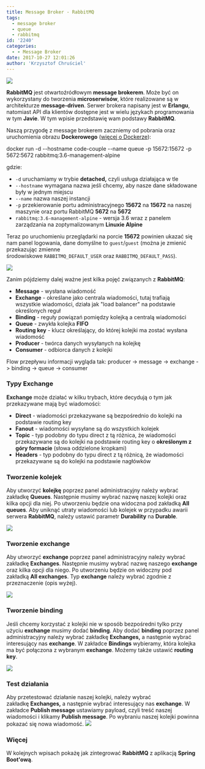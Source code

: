 ```yaml
---
title: Message Broker - RabbitMQ
tags:
  - message broker
  - queue
  - rabbitmq
id: '2240'
categories:
  - - Message Broker
date: 2017-10-27 12:01:26
author: 'Krzysztof Chruściel'
---
```


![](http://codecouple.pl/wp-content/uploads/2017/10/rabbitmq.png)

**RabbitMQ** jest otwartoźródłowym **message brokerem**. Może być on wykorzystany do tworzenia **microserwisów**, które realizowane są w architekturze **message-driven**. Serwer brokera napisany jest w **Erlangu**, natomiast API dla klientów dostępne jest w wielu językach programowania w tym **Javie**. W tym wpisie przedstawię wam podstawy **RabbitMQ**.
<!-- more -->
Naszą przygodę z message brokerem zaczniemy od pobrania oraz uruchomienia obrazu **Dockerowego** ([więcej o Dockerze](http://codecouple.pl/2016/03/14/docker-pierwsze-kroki/)):

docker run -d --hostname code-couple --name queue -p 15672:15672 -p 5672:5672 rabbitmq:3.6-management-alpine

gdzie:

*   `-d` uruchamiamy w trybie **detached,** czyli usługa działająca w tle
*   `--hostname` wymagana nazwa jeśli chcemy, aby nasze dane składowane były w jednym miejscu
*   `--name` nazwa naszej instancji
*   `-p` przekierowanie portu administracyjnego **15672** na **15672** na naszej maszynie oraz portu RabbitMQ **5672** na **5672**
*   `rabbitmq:3.6-management-alpine` - wersja 3.6 wraz z panelem zarządzania na zoptymalizowanym **Linuxie Alpine**

Teraz po uruchomieniu przeglądarki na porcie **15672** powinien ukazać się nam panel logowania, dane domyślne to `guest`/`guest` (można je zmienić przekazując zmienne środowiskowe `RABBITMQ_DEFAULT_USER` oraz `RABBITMQ_DEFAULT_PASS`).

![](http://codecouple.pl/wp-content/uploads/2017/10/rabbitMQLoginPanel.png)

Zanim pójdziemy dalej ważne jest kilka pojęć związanych z **RabbitMQ**:

*   **Message** - wysłana wiadomość
*   **Exchange** - określane jako centrala wiadomości, tutaj trafiają wszystkie wiadomości, działa jak "load balancer" na podstawie określonych reguł
*   **Binding** - reguły powiązań pomiędzy kolejką a centralą wiadomości
*   **Queue** - zwykła kolejka **FIFO**
*   **Routing key** - klucz określający, do której kolejki ma zostać wysłana wiadomość
*   **Producer** \- twórca danych wysyłanych na kolejkę
*   **Consumer** - odbiorca danych z kolejki

Flow przepływu informacji wygląda tak: producer -> message -> exchange -> binding -> queue -> consumer

### Typy Exchange

**Exchange** może działać w kilku trybach, które decydują o tym jak przekazywane mają być wiadomości:

*   **Direct** - wiadomości przekazywane są bezpośrednio do kolejki na podstawie routing key
*   **Fanout** - wiadomości wysyłane są do wszystkich kolejek
*   **Topic** - typ podobny do typu direct z tą różnica, że wiadomości przekazywane są do kolejki na podstawie routing key o **określonym z góry formacie** (słowa oddzielone kropkami)
*   **Headers** - typ podobny do typu direct z tą różnicą, że wiadomości przekazywane są do kolejki na podstawie nagłówków

### Tworzenie kolejek

Aby utworzyć **kolejkę** poprzez panel administracyjny należy wybrać zakładkę **Queues**. Następnie musimy wybrać nazwę naszej kolejki oraz kilka opcji dla niej. Po utworzeniu będzie ona widoczna pod zakładką **All queues**. Aby uniknąć utraty wiadomości lub kolejek w przypadku awarii serwera **RabbitMQ**, należy ustawić parametr **Durability** na **Durable**.

![](http://codecouple.pl/wp-content/uploads/2017/10/panelCreateQueue.png)

### Tworzenie exchange

Aby utworzyć **exchange** poprzez panel administracyjny należy wybrać zakładkę **Exchanges**. Następnie musimy wybrać nazwę naszego **exchange** oraz kilka opcji dla niego. Po utworzeniu będzie on widoczny pod zakładką **All exchanges**. Typ **exchange** należy wybrać zgodnie z przeznaczenie (opis wyżej).

![](http://codecouple.pl/wp-content/uploads/2017/10/panelCreateExchange.png)

### Tworzenie binding

Jeśli chcemy korzystać z kolejki nie w sposób bezpośredni tylko przy użyciu **exchange** musimy dodać **binding**. Aby dodać **binding** poprzez panel administracyjny należy wybrać zakładkę **Exchanges,** a następnie wybrać interesujący nas **exchange**. W zakładce **Bindings** wybieramy, która kolejka ma być połączona z wybranym **exchange**. Możemy także ustawić **routing key**.

![](http://codecouple.pl/wp-content/uploads/2017/10/panelCreateBinding.png)

### Test działania

Aby przetestować działanie naszej kolejki, należy wybrać zakładkę **Exchanges,** a następnie wybrać interesujący nas **exchange**. W zakładce **Publish message** ustawiamy payload, czyli treść naszej wiadomości i klikamy **Publish message**. Po wybraniu naszej kolejki powinna pokazać się nowa wiadomość. ![](http://codecouple.pl/wp-content/uploads/2017/10/panelQueueOverview.png)

### Więcej

W kolejnych wpisach pokażę jak zintegrować **RabbitMQ** z aplikacją **Spring Boot'ową**.
